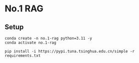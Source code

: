 # No.1 RAG

## Setup

```
conda create -n no.1-rag python=3.11 -y
conda activate no.1-rag
```

```
pip install -i https://pypi.tuna.tsinghua.edu.cn/simple -r requirements.txt
```
